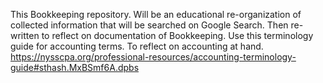 This Bookkeeping repository.  Will be an educational re-organization of collected information that will be searched on Google Search.  Then re-written to reflect on documentation of Bookkeeping.
Use this terminology guide for accounting terms.  To reflect on accounting at hand.  https://nysscpa.org/professional-resources/accounting-terminology-guide#sthash.MxBSmf6A.dpbs


